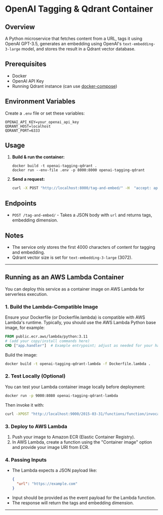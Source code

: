 # OpenAI Tagging & Qdrant Container

## Overview

A Python microservice that fetches content from a URL, tags it using OpenAI GPT-3.5, generates an embedding using OpenAI's `text-embedding-3-large` model, and stores the result in a Qdrant vector database.

## Prerequisites

- Docker
- OpenAI API Key
- Running Qdrant instance (can use [docker-compose](https://qdrant.tech/documentation/quick-start/))

## Environment Variables

Create a `.env` file or set these variables:

```
OPENAI_API_KEY=your_openai_api_key
QDRANT_HOST=localhost
QDRANT_PORT=6333
```

## Usage

1. **Build & run the container:**

   ```
   docker build -t openai-tagging-qdrant .
   docker run --env-file .env -p 8000:8000 openai-tagging-qdrant
   ```

2. **Send a request:**

   ```bash
   curl -X POST "http://localhost:8000/tag-and-embed/" -H  "accept: application/json" -H  "Content-Type: application/json" -d '{"url":"https://example.com"}'
   ```

## Endpoints

- `POST /tag-and-embed/` - Takes a JSON body with `url` and returns tags, embedding dimension.

## Notes

- The service only stores the first 4000 characters of content for tagging and embedding.
- Qdrant vector size is set for `text-embedding-3-large` (3072).


---

## Running as an AWS Lambda Container

You can deploy this service as a container image on AWS Lambda for serverless execution.

### 1. Build the Lambda-Compatible Image

Ensure your Dockerfile (or Dockerfile.lambda) is compatible with AWS Lambda's runtime. Typically, you should use the AWS Lambda Python base image, for example:

```Dockerfile
FROM public.ecr.aws/lambda/python:3.11
# (add your copy/install commands here)
CMD ["app.handler"]  # Example entrypoint; adjust as needed for your handler
```

Build the image:

```bash
docker build -t openai-tagging-qdrant-lambda -f Dockerfile.lambda .
```

### 2. Test Locally (Optional)

You can test your Lambda container image locally before deployment:

```bash
docker run -p 9000:8080 openai-tagging-qdrant-lambda
```

Then invoke it with:

```bash
curl -XPOST "http://localhost:9000/2015-03-31/functions/function/invocations" -d '{"url":"https://example.com"}'
```

### 3. Deploy to AWS Lambda

1. Push your image to Amazon ECR (Elastic Container Registry).
2. In AWS Lambda, create a function using the "Container image" option and provide your image URI from ECR.

### 4. Passing Inputs

- The Lambda expects a JSON payload like:
  ```json
  {
    "url": "https://example.com"
  }
  ```
- Input should be provided as the event payload for the Lambda function.
- The response will return the tags and embedding dimension.

---


